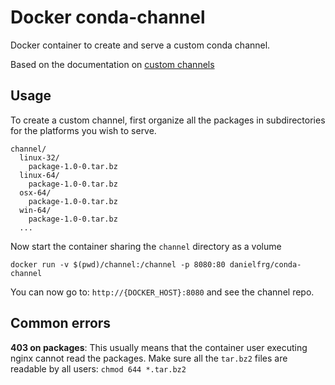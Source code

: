 # Docker conda-channel

Docker container to create and serve a custom conda channel.

Based on the documentation on [custom channels](http://conda.pydata.org/docs/custom-channels.html)

## Usage

To create a custom channel, first organize all the packages in subdirectories
for the platforms you wish to serve.

```
channel/
  linux-32/
    package-1.0-0.tar.bz
  linux-64/
    package-1.0-0.tar.bz
  osx-64/
    package-1.0-0.tar.bz
  win-64/
    package-1.0-0.tar.bz
  ...
```

Now start the container sharing the `channel` directory as a volume

```
docker run -v $(pwd)/channel:/channel -p 8080:80 danielfrg/conda-channel
```

You can now go to: `http://{DOCKER_HOST}:8080` and see the channel repo.

## Common errors

**403 on packages**: This usually means that the container user executing nginx
cannot read the packages.
Make sure all the `tar.bz2` files are readable by all users: `chmod 644 *.tar.bz2`
